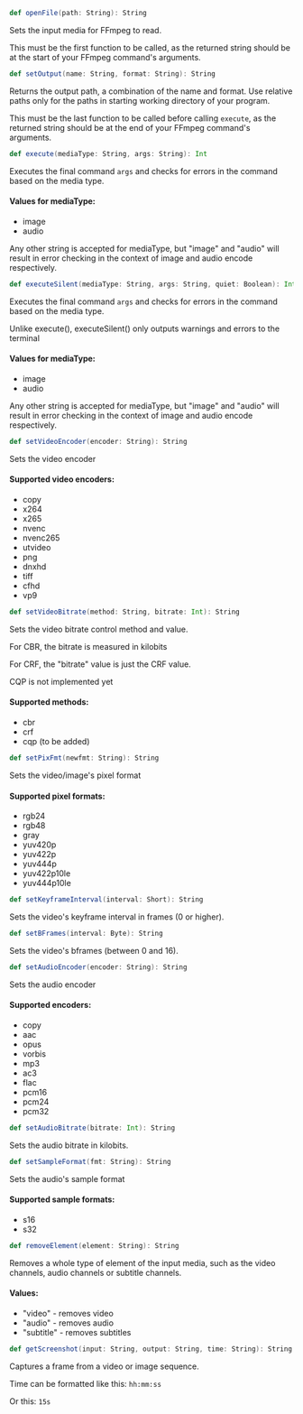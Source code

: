 ```scala
def openFile(path: String): String
```
Sets the input media for FFmpeg to read.

This must be the first function to be called, as the returned string should be at the start of your FFmpeg command's arguments.

```scala
def setOutput(name: String, format: String): String
```
Returns the output path, a combination of the name and format. Use relative paths only for the paths in starting working directory of your program.

This must be the last function to be called before calling ```execute```, as the returned string should be at the end of your FFmpeg command's arguments.

```scala
def execute(mediaType: String, args: String): Int
```
Executes the final command ```args``` and checks for errors in the command based on the media type.
#### Values for mediaType:
* image
* audio

Any other string is accepted for mediaType, but "image" and "audio" will result in error checking in the context of image and audio encode respectively.

```scala
def executeSilent(mediaType: String, args: String, quiet: Boolean): Int
```
Executes the final command ```args``` and checks for errors in the command based on the media type.

Unlike execute(), executeSilent() only outputs warnings and errors to the terminal
#### Values for mediaType:
* image
* audio

Any other string is accepted for mediaType, but "image" and "audio" will result in error checking in the context of image and audio encode respectively.

```scala
def setVideoEncoder(encoder: String): String
```
Sets the video encoder
#### Supported video encoders:
* copy
* x264
* x265
* nvenc
* nvenc265
* utvideo
* png
* dnxhd
* tiff
* cfhd
* vp9

```scala
def setVideoBitrate(method: String, bitrate: Int): String
```
Sets the video bitrate control method and value.

For CBR, the bitrate is measured in kilobits

For CRF, the "bitrate" value is just the CRF value.

CQP is not implemented yet
#### Supported methods:
* cbr
* crf
* cqp (to be added)

```scala
def setPixFmt(newfmt: String): String
```
Sets the video/image's pixel format
#### Supported pixel formats:
* rgb24
* rgb48
* gray
* yuv420p
* yuv422p
* yuv444p
* yuv422p10le
* yuv444p10le

```scala
def setKeyframeInterval(interval: Short): String
```
Sets the video's keyframe interval in frames (0 or higher).

```scala
def setBFrames(interval: Byte): String
```
Sets the video's bframes (between 0 and 16).

```scala
def setAudioEncoder(encoder: String): String
```
Sets the audio encoder
#### Supported encoders:
* copy
* aac
* opus
* vorbis
* mp3
* ac3
* flac
* pcm16
* pcm24
* pcm32

```scala
def setAudioBitrate(bitrate: Int): String
```
Sets the audio bitrate in kilobits.

```scala
def setSampleFormat(fmt: String): String
```
Sets the audio's sample format
#### Supported sample formats:
* s16
* s32

```scala
def removeElement(element: String): String
```
Removes a whole type of element of the input media, such as the video channels, audio channels or subtitle channels.
#### Values:
* "video" - removes video
* "audio" - removes audio
* "subtitle" - removes subtitles

```scala
def getScreenshot(input: String, output: String, time: String): String
```
Captures a frame from a video or image sequence.

Time can be formatted like this: ```hh:mm:ss```

Or this: ```15s```
